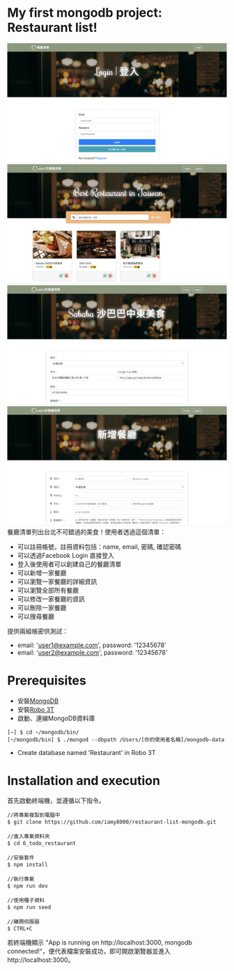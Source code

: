 # My first mongodb project: Restaurant list!

![Login Page](/public/images/login.png)
![Index Page](/public/images/index.png)
![Edit Page](/public/images/edit.png)
![Create Page](/public/images/new.png)
餐廳清單列出台北不可錯過的美食！使用者透過這個清單：

- 可以註冊帳號，註冊資料包括：name, email, 密碼, 確認密碼
- 可以透過Facebook Login 直接登入
- 登入後使用者可以創建自己的餐廳清單
- 可以新增一家餐廳
- 可以瀏覽一家餐廳的詳細資訊
- 可以瀏覽全部所有餐廳
- 可以修改一家餐廳的資訊
- 可以刪除一家餐廳
- 可以搜尋餐廳

提供兩組帳密供測試：
- email: 'user1@example.com', password: '12345678'
- email: 'user2@example.com', password: '12345678'

# Prerequisites

- 安裝<a href="https://www.mongodb.com/try/download/community">MongoDB</a></li>
- 安裝<a href="https://robomongo.org/">Robo 3T</a></li>
- 啟動、連線MongoDB資料庫
```
[~] $ cd ~/mongodb/bin/
[~/mongodb/bin] $ ./mongod --dbpath /Users/[你的使用者名稱]/mongodb-data
```
- Create database named 'Restaurant' in Robo 3T


# Installation and execution

<p>首先啟動終端機，並遵循以下指令。</p>

```
//將專案複製到電腦中
$ git clone https://github.com/iamy8000/restaurant-list-mongodb.git

//進入專案資料夾
$ cd 6_todo_restaurant

//安裝套件
$ npm install

//執行專案
$ npm run dev

//使用種子資料
$ npm run seed

//離開伺服器
$ CTRL+C
```

<p>若終端機顯示 "App is running on http://localhost:3000, 
mongodb connected!"，便代表檔案安裝成功，即可開啟瀏覽器並進入http://localhost:3000。</p>
